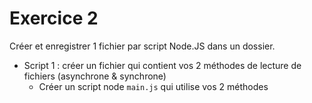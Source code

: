 # Exercice 2

Créer et enregistrer 1 fichier par script Node.JS dans un dossier.

- Script 1 : créer un fichier qui contient vos 2 méthodes de lecture de fichiers (asynchrone & synchrone)
  - Créer un script node `main.js` qui utilise vos 2 méthodes
